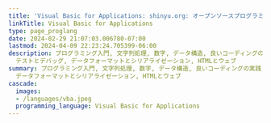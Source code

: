 ```yaml
---
title: 'Visual Basic for Applications: shinyu.org: オープンソースプログラミングチュートリアル'
linkTitle: Visual Basic for Applications
type: page_proglang
date: 2024-02-29 21:07:03.006780-07:00
lastmod: 2024-04-09 22:23:24.705399-06:00
description: プログラミング入門, 文字列処理, 数字, データ構造, 良いコーディングの実践, ファイルと入出力, 日付と時刻, データとテキスト処理,
  テストとデバッグ, データフォーマットとシリアライゼーション, HTMLとウェブ
summary: プログラミング入門, 文字列処理, 数字, データ構造, 良いコーディングの実践, ファイルと入出力, 日付と時刻, データとテキスト処理, テストとデバッグ,
  データフォーマットとシリアライゼーション, HTMLとウェブ
cascade:
  images:
  - /languages/vba.jpeg
  programming_language: Visual Basic for Applications
---
```

